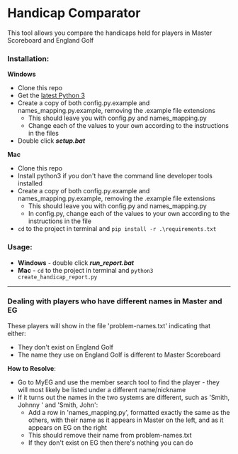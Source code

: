 # Handicap Comparator

This tool allows you compare the handicaps held for players in Master Scoreboard and England Golf

### Installation:
**Windows**
- Clone this repo
- Get the [latest Python 3](https://apps.microsoft.com/store/detail/python-310/9PJPW5LDXLZ5)
- Create a copy of both config.py.example and names_mapping.py.example, removing the .example file extensions
  - This should leave you with config.py and names_mapping.py
  - Change each of the values to your own according to the instructions in the files
- Double click ***setup.bat***

**Mac**
- Clone this repo
- Install python3 if you don't have the command line developer tools installed
- Create a copy of both config.py.example and names_mapping.py.example, removing the .example file extensions
  - This should leave you with config.py and names_mapping.py
  - In config.py, change each of the values to your own according to the instructions in the file
- `cd` to the project in terminal and `pip install -r .\requirements.txt`

### Usage:
- **Windows** - double click ***run_report.bat***
- **Mac** - `cd` to the project in terminal and `python3 create_handicap_report.py`

---

### Dealing with players who have different names in Master and EG

These players will show in the file 'problem-names.txt' indicating that either:
- They don't exist on England Golf
- The name they use on England Golf is different to Master Scoreboard

**How to Resolve**:
- Go to MyEG and use the member search tool to find the player - they will most likely be listed under a different name/nickname
- If it turns out the names in the two systems are different, such as 'Smith, Johnny ' and 'Smith, John':
  - Add a row in 'names_mapping.py', formatted exactly the same as the others, with their name as it appears in Master on the left, and as it appears on EG on the right
  - This should remove their name from problem-names.txt
  - If they don't exist on EG then there's nothing you can do
